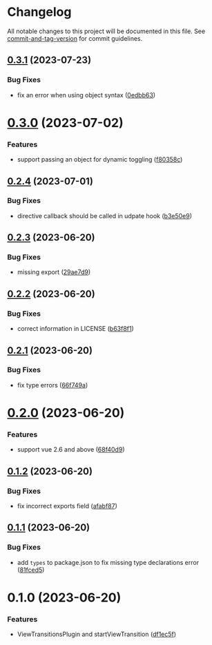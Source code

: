 # Changelog

All notable changes to this project will be documented in this file. See [commit-and-tag-version](https://github.com/absolute-version/commit-and-tag-version) for commit guidelines.

## [0.3.1](https://github.com/Clarkkkk/vue-view-transitions/compare/v0.3.0...v0.3.1) (2023-07-23)


### Bug Fixes

* fix an error when using object syntax ([0edbb63](https://github.com/Clarkkkk/vue-view-transitions/commit/0edbb63338a3c957705f7acc201978abf02d8103))



# [0.3.0](https://github.com/Clarkkkk/vue-view-transitions/compare/v0.2.4...v0.3.0) (2023-07-02)


### Features

* support passing an object for dynamic toggling ([f80358c](https://github.com/Clarkkkk/vue-view-transitions/commit/f80358cee4d406645e1951c4dda463265d73a8d6))



## [0.2.4](https://github.com/Clarkkkk/vue-view-transitions/compare/v0.2.3...v0.2.4) (2023-07-01)


### Bug Fixes

* directive callback should be called in udpate hook ([b3e50e9](https://github.com/Clarkkkk/vue-view-transitions/commit/b3e50e95b36cc417a2aea78f6dab8c90a6b2f35f))



## [0.2.3](https://github.com/Clarkkkk/vue-view-transitions/compare/v0.2.2...v0.2.3) (2023-06-20)


### Bug Fixes

* missing export ([29ae7d9](https://github.com/Clarkkkk/vue-view-transitions/commit/29ae7d9a21b46d4a13d165d6b70bd6bdd377937d))



## [0.2.2](https://github.com/Clarkkkk/vue-view-transitions/compare/v0.2.1...v0.2.2) (2023-06-20)


### Bug Fixes

* correct information in LICENSE ([b63f8f1](https://github.com/Clarkkkk/vue-view-transitions/commit/b63f8f1e94e3793e326d0765f61c34519e6f5975))



## [0.2.1](https://github.com/Clarkkkk/vue-view-transitions/compare/v0.2.0...v0.2.1) (2023-06-20)


### Bug Fixes

* fix type errors ([66f749a](https://github.com/Clarkkkk/vue-view-transitions/commit/66f749a5c292e81eb8c4264c7c63c3d4f3e74f28))



# [0.2.0](https://github.com/Clarkkkk/vue-view-transitions/compare/v0.1.2...v0.2.0) (2023-06-20)


### Features

* support vue 2.6 and above ([68f40d9](https://github.com/Clarkkkk/vue-view-transitions/commit/68f40d90e1b70520df1e71ac8b2dd22e7257b122))



## [0.1.2](https://github.com/Clarkkkk/vue-view-transitions/compare/v0.1.1...v0.1.2) (2023-06-20)


### Bug Fixes

* fix incorrect exports field ([afabf87](https://github.com/Clarkkkk/vue-view-transitions/commit/afabf87d9ab97586b4b6c0f03f69363411c9f025))



## [0.1.1](https://github.com/Clarkkkk/vue-view-transitions/compare/v0.1.0...v0.1.1) (2023-06-20)


### Bug Fixes

* add `types` to package.json to fix missing type declarations error ([81fced5](https://github.com/Clarkkkk/vue-view-transitions/commit/81fced5740f544c3a89ca78d60f8a9ffcf1a8fc7))



# 0.1.0 (2023-06-20)


### Features

* ViewTransitionsPlugin and startViewTransition ([df1ec5f](https://github.com/Clarkkkk/vue-view-transitions/commit/df1ec5f9e515897dd9ddb37d663d7e591fda2348))
